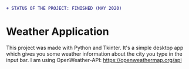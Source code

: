 ```diff
+ STATUS OF THE PROJECT: FINISHED (MAY 2020)
```

# Weather Application

This project was made with Python and Tkinter.
It's a simple desktop app which gives you some weather information about the city you type in the input bar.
I am using OpenWeather-API: https://openweathermap.org/api
